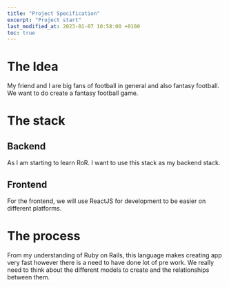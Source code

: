 ```yaml
---
title: "Project Specification"
excerpt: "Project start"
last_modified_at: 2023-01-07 10:58:00 +0100
toc: true
---
```

# The Idea
My friend and I are big fans of football in general and also fantasy football. We want to do create a fantasy football game.
# The stack
## Backend
As I am starting to learn RoR. I want to use this stack as my backend stack.
## Frontend
For the frontend, we will use ReactJS for development to be easier on different platforms.
# The process
From my understanding of Ruby on Rails, this language makes creating app very fast however there is a need to have done lot of pre work. We really need to think about the different models to create and the relationships between them.